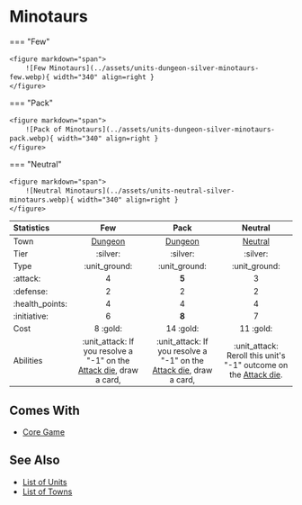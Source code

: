 # Minotaurs

=== "Few"

    <figure markdown="span">
        ![Few Minotaurs](../assets/units-dungeon-silver-minotaurs-few.webp){ width="340" align=right }
    </figure>

=== "Pack"

    <figure markdown="span">
        ![Pack of Minotaurs](../assets/units-dungeon-silver-minotaurs-pack.webp){ width="340" align=right }
    </figure>

=== "Neutral"

    <figure markdown="span">
        ![Neutral Minotaurs](../assets/units-neutral-silver-minotaurs.webp){ width="340" align=right }
    </figure>


| Statistics | Few | Pack | Neutral |
| :--- | :---: | :---: | :---: |
| Town | [Dungeon](../towns/dungeon.md) | [Dungeon](../towns/dungeon.md) | [Neutral](../towns/neutral.md) |
| Tier | :silver: | :silver: | :silver: |
| Type | :unit_ground: | :unit_ground: | :unit_ground: |
| :attack: | 4 | **5** | 3 |
| :defense: | 2 | 2 | 2 |
| :health_points: | 4 | 4 | 4 |
| :initiative: | 6 | **8** | 7 |
| Cost | 8 :gold: | 14 :gold: | 11 :gold: |
| Abilities | :unit_attack: If you resolve a "-1" on the [Attack die](../dice.md#attack-die), draw a card, | :unit_attack: If you resolve a "-1" on the [Attack die](../dice.md#attack-die), draw a card, | :unit_attack: Reroll this unit's "-1" outcome on the [Attack die](../dice.md#attack-die). |


## Comes With

- [Core Game](../content/core_game.md)


## See Also

- [List of Units](index.md)
- [List of Towns](../towns/index.md)